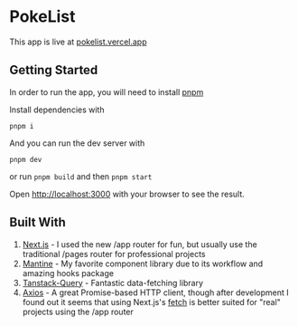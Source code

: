 # PokeList

This app is live at [pokelist.vercel.app](https://pokelist.vercel.app)

## Getting Started

In order to run the app, you will need to install [pnpm](https://pnpm.io/)

Install dependencies with

`pnpm i`

And you can run the dev server with

`pnpm dev`

or run
`pnpm build` and then `pnpm start`

Open [http://localhost:3000](http://localhost:3000) with your browser to see the result.

## Built With

1. [Next.js](https://nextjs.org/) - I used the new /app router for fun, but usually use the traditional /pages router for professional projects
2. [Mantine](https://mantine.dev/) - My favorite component library due to its workflow and amazing hooks package
3. [Tanstack-Query](https://tanstack.com/query/latest/docs/react/overview) - Fantastic data-fetching library
4. [Axios](https://axios-http.com/) - A great Promise-based HTTP client, though after development I found out it seems that using Next.js's [fetch](https://www.reddit.com/r/nextjs/comments/13vqysc/whats_the_deal_with_next_13_app_router_axios/) is better suited for "real" projects using the /app router
